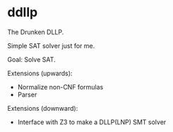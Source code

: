 # ddllp

The Drunken DLLP.

Simple SAT solver just for me.

Goal: Solve SAT.

Extensions (upwards):
- Normalize non-CNF formulas
- Parser

Extensions (downward):
- Interface with Z3 to make a DLLP(LNP) SMT solver
